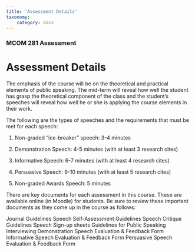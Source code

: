 ```yaml
---
title: 'Assessment Details'
taxonomy:
    category: docs
---
```


### MCOM 281 Assessment

# Assessment Details

The emphasis of the course will be on the theoretical and practical elements of
public speaking. The mid-term will reveal how well the student has grasp the
theoretical component of the class and the student’s speeches will reveal how
well he or she is applying the course elements in their work.

The following are the types of speeches and the requirements that must be met
for each speech:

1.  Non-graded “ice-breaker” speech: 3-4 minutes 

2.  Demonstration Speech: 4-5 minutes (with at least 3 research cites)

3.  Informative Speech: 6-7 minutes (with at least 4 research cites)

4.  Persuasive Speech: 9-10 minutes (with at least 5 research cites)

5.  Non-graded Awards Speech: 5 minutes


There are key documents for each assessment in this course.  These are available online (in Moodle) for students.  Be sure to review these important documents as they come up in the course as follows:

Journal Guidelines
Speech Self-Assessment Guidelines
Speech Critique Guidelines
Speech Sign-up sheets
Guidelines for Public Speaking Interviewing
Demonstration Speech Evaluation & Feedback Form
Informative Speech Evaluation & Feedback Form
Persuasive Speech Evaluation & Feedback Form